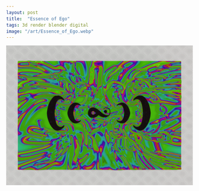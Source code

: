 ```yaml
---
layout: post
title:  "Essence of Ego"
tags: 3d render blender digital
image: "/art/Essence_of_Ego.webp"
---
```

![](/art/Essence_of_Ego.webp)